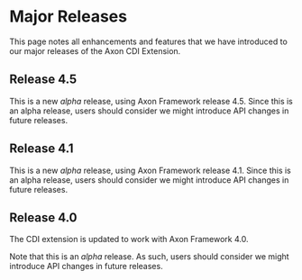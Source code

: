 # Major Releases

This page notes all enhancements and features that we have introduced to our major releases of the Axon CDI Extension.

## Release 4.5

This is a new _alpha_ release, using Axon Framework release 4.5.
Since this is an alpha release, users should consider we might introduce API changes in future releases.

## Release 4.1

This is a new _alpha_ release, using Axon Framework release 4.1.
Since this is an alpha release, users should consider we might introduce API changes in future releases.

## Release 4.0

The CDI extension is updated to work with Axon Framework 4.0.

Note that this is an _alpha_ release.
As such, users should consider we might introduce API changes in future releases.
